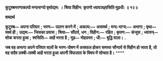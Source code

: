 **कुटुश्बभरणाकल्पो मन्दभाग्यो वृथोद्यम: ।** **श्रिया विहीन: कृपणो ध्यायञ्छ्वसिति मूढधी: ॥ १२॥** 

**शब्दार्थ** 

**कुटुश्ब—** **अपना परिवार** **; भरण—** **पालन करने में** **; अकल्प:—** **असमर्थ** **; मन्द-भाग्य:—** **अभागा** **; वृथा—** **व्यर्थ ही** **;** **उद्यम:—** **जिसका प्रयास** **; श्रिया—** **सौंदर्य, धन** **; विहीन:—** **रहित** **; कृपण:—** **कंजूस** **; ध्यायन्—** **शोक करता हुआ** **;** **श्वसिति—** **आहें भरता है** **; मूढ—** **मोहग्रस्त** **; धी:—** **बुद्धि वाला।** **.** 

**जब वह अभागा अपने परिवार वालों के भरण-पोषण में असफल होकर समस्त** **सौन्दर्य से विहीन हो जाता है, तो वह सदैव लश्बी-लश्बी आहें भरता हुआ अपनी** **विफलता के विषय में सोचता है।** **** 